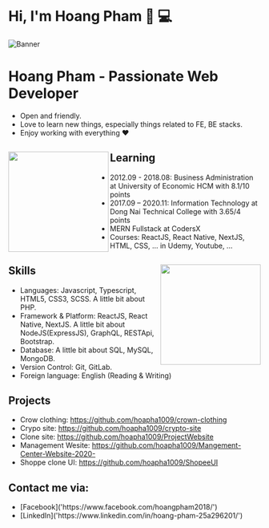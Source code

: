 # Hi, I'm Hoang Pham 👋 💻 
![Banner](https://res.cloudinary.com/hoapha1009/image/upload/v1613574588/anhdaidienmoi_bejh7m.jpg)

# Hoang Pham - Passionate Web Developer

- Open and friendly.
- Love to learn new things, especially things related to FE, BE stacks.
- Enjoy working with everything ❤

## Learning <a href="https://github.com/hoapha1009"><img align="left" width="auto" height="200" src="https://res.cloudinary.com/hoapha1009/image/upload/v1613574901/learn_tg7sio.svg"></a>

- 2012.09 - 2018.08: Business Administration at University of Economic HCM with 8.1/10 points
- 2017.09 – 2020.11: Information Technology at Dong Nai Technical College with 3.65/4 points
- MERN Fullstack at CodersX
- Courses: ReactJS, React Native, NextJS, HTML, CSS, ... in Udemy, Youtube, ...

## Skills<img align="right" width="auto" height="200" src="https://res.cloudinary.com/hoapha1009/image/upload/v1613575942/skill_segyso.svg">

- Languages: Javascript, Typescript, HTML5, CSS3, SCSS. A little bit about PHP.
- Framework & Platform: ReactJS, React Native, NextJS. A little bit about NodeJS(ExpressJS), GraphQL, RESTApi, Bootstrap.
- Database: A little bit about SQL, MySQL, MongoDB.
- Version Control: Git, GitLab.
- Foreign language: English (Reading & Writing)

## Projects

- Crow clothing: https://github.com/hoapha1009/crown-clothing
- Crypo site: https://github.com/hoapha1009/crypto-site
- Clone site: https://github.com/hoapha1009/ProjectWebsite
- Management Wesite: https://github.com/hoapha1009/Mangement-Center-Website-2020-
- Shoppe clone UI: https://github.com/hoapha1009/ShopeeUI

## Contact me via:
<ul>
<li>
[Facebook]('https://www.facebook.com/hoangpham2018/')
</li>
<li>
[LinkedIn]('https://www.linkedin.com/in/hoang-pham-25a296201/')
</li>
</ul>
